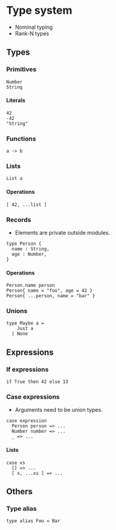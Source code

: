 # Type system

- Nominal typing
- Rank-N types

## Types

### Primitives

```
Number
String
```

#### Literals

```
42
-42
"String"
```

### Functions

```
a -> b
```

### Lists

```
List a
```

#### Operations

```
[ 42, ...list ]
```

### Records

- Elements are private outside modules.

```
type Person {
  name : String,
  age : Number,
}
```

#### Operations

```
Person.name person
Person{ name = "foo", age = 42 }
Person{ ...person, name = "bar" }
```

### Unions

```
type Maybe a =
    Just a
  | None
```

## Expressions

### If expressions

```
if True then 42 else 13
```

### Case expressions

- Arguments need to be union types.

```
case expression
  Person person => ...
  Number number => ...
  _ => ...
```

#### Lists

```
case xs
  [] => ...
  [ x, ...xs ] => ...
```

## Others

### Type alias

```
type alias Foo = Bar
```
